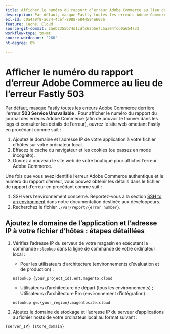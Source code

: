 ```yaml
---
title: Afficher le numéro du rapport d’erreur Adobe Commerce au lieu de l’erreur Fastly 503
description: Par défaut, masque Fastly toutes les erreurs Adobe Commerce derrière l'erreur **503 Service indisponible**. Pour afficher le numéro du rapport du journal des erreurs Adobe Commerce (afin de pouvoir le trouver dans les logs et voir les détails de l’erreur), ouvrez le site web omettant Fastly en procédant comme suit :'
exl-id: c0a4a9f8-a674-4cef-8088-e844594e6076
feature: Cache, Cloud
source-git-commit: 2aeb2355b74d1cdfc62b5e7c5aa04fcd0a654733
workflow-type: tm+mt
source-wordcount: '260'
ht-degree: 0%

---
```


# Afficher le numéro du rapport d’erreur Adobe Commerce au lieu de l’erreur Fastly 503

Par défaut, masque Fastly toutes les erreurs Adobe Commerce derrière l&#39;erreur **503 Service Unavailable** . Pour afficher le numéro du rapport du journal des erreurs Adobe Commerce (afin de pouvoir le trouver dans les logs et consulter les détails de l’erreur), ouvrez le site web omettant Fastly en procédant comme suit :

1. Ajoutez le domaine et l’adresse IP de votre application à votre fichier d’hôtes sur votre ordinateur local.
1. Effacez le cache du navigateur et les cookies (ou passez en mode incognito).
1. Ouvrez à nouveau le site web de votre boutique pour afficher l’erreur Adobe Commerce.

Une fois que vous avez identifié l’erreur Adobe Commerce authentique et le numéro du rapport d’erreur, vous pouvez obtenir les détails dans le fichier de rapport d’erreur en procédant comme suit :

1. SSH vers l’environnement concerné. Reportez-vous à la section [SSH to an environment](https://experienceleague.adobe.com/en/docs/commerce-cloud-service/user-guide/develop/secure-connections) dans notre documentation destinée aux développeurs.
1. Recherchez le fichier `./var/report/{error_number}`.

## Ajoutez le domaine de l’application et l’adresse IP à votre fichier d’hôtes : étapes détaillées

1. Vérifiez l’adresse IP du serveur de votre magasin en exécutant la commande `nslookup` dans la ligne de commande de votre ordinateur local :
   * Pour les utilisateurs d’architecture (environnements d’évaluation et de production) :

   ```
   nslookup {your_project_id}.ent.magento.cloud
   ```

   * Utilisateurs d’architecture de départ (tous les environnements) ; Utilisateurs d’architecture Pro (environnement d’intégration) :

   ```
   nslookup gw.{your_region}.magentosite.cloud
   ```

1. Ajoutez le domaine de stockage et l’adresse IP du serveur d’applications au fichier hosts de votre ordinateur local au format suivant :

```
{server_IP} {store_domain}
```
